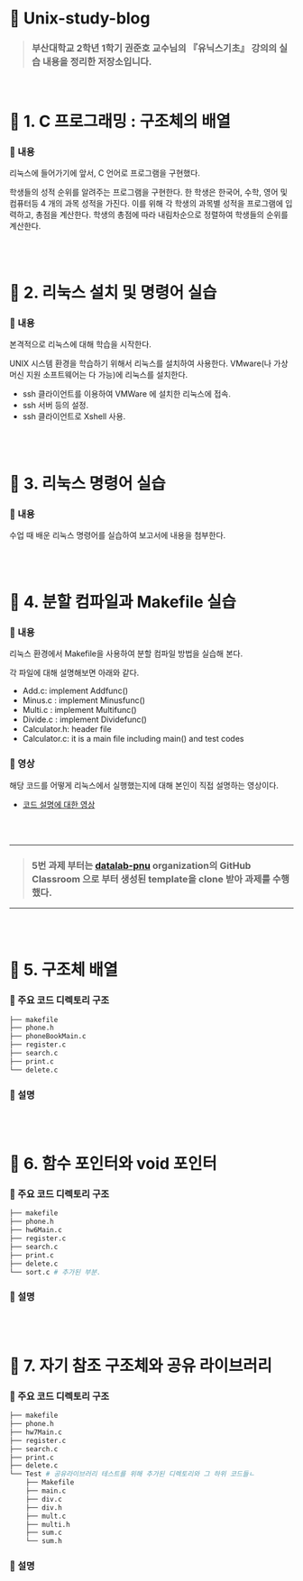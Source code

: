 # 🦄 Unix-study-blog
> ### 부산대학교 2학년 1학기 권준호 교수님의 『유닉스기초』 강의의 실습 내용을 정리한 저장소입니다.

<br>


# 📁 1. C 프로그래밍 : 구조체의 배열
### 📌 내용
리눅스에 들어가기에 앞서, C 언어로 프로그램을 구현했다. 

학생들의 성적 순위를 알려주는 프로그램을 구현한다. 한 학생은 한국어, 수학, 영어 및 컴퓨터등 4 개의 과목 성적을 가진다. 이를 위해 각 학생의 과목별 성적을 프로그램에 입력하고, 총점을 계산한다. 학생의 총점에 따라 내림차순으로 정렬하여 학생들의 순위를 계산한다.

<br><br>

# 📁 2. 리눅스 설치 및 명령어 실습
### 📌 내용
본격적으로 리눅스에 대해 학습을 시작한다.

UNIX 시스템 환경을 학습하기 위해서 리눅스를 설치하여 사용한다. 
VMware(나 가상머신 지원 소프트웨어는 다 가능)에 리눅스를 설치한다. 
- ssh 클라이언트를 이용하여 VMWare 에 설치한 리눅스에 접속.
- ssh 서버 등의 설정.
- ssh 클라이언트로 Xshell 사용.

<br><br>


# 📁 3. 리눅스 명령어 실습
### 📌 내용
수업 때 배운 리눅스 명령어를 실습하여 보고서에 내용을 첨부한다.

<br><br>


# 📁 4. 분할 컴파일과 Makefile 실습 
### 📌 내용
리눅스 환경에서 Makefile을 사용하여 분할 컴파일 방법을 실습해 본다.

각 파일에 대해 설명해보면 아래와 같다.
- Add.c: implement Addfunc()
- Minus.c : implement Minusfunc()
- Multi.c : implement Multifunc()
- Divide.c : implement Dividefunc()
- Calculator.h: header file
- Calculator.c: it is a main file including main() and test codes

### 🎥 영상
해당 코드를 어떻게 리눅스에서 실행했는지에 대해 본인이 직접 설명하는 영상이다.
* [코드 설명에 대한 영상](https://photos.app.goo.gl/2eLAFPniiHoaTaJb8)

<br><br>


----
> ### 5번 과제 부터는 [datalab-pnu](https://github.com/datalab-pnu) organization의 GitHub Classroom 으로 부터 생성된 template을 clone 받아 과제를 수행했다. 
----

<br><br>


# 📁 5. 구조체 배열
### 📌 주요 코드 디렉토리 구조 

```bash
├── makefile
├── phone.h
├── phoneBookMain.c
├── register.c
├── search.c
├── print.c
└── delete.c
``` 
### 📌 설명


<br><br>

# 📁 6. 함수 포인터와 void 포인터
### 📌 주요 코드 디렉토리 구조 

```bash
├── makefile
├── phone.h
├── hw6Main.c
├── register.c
├── search.c
├── print.c
├── delete.c
└── sort.c # 추가된 부분.
``` 
### 📌 설명

<br><br>

# 📁 7. 자기 참조 구조체와 공유 라이브러리
### 📌 주요 코드 디렉토리 구조 

```bash
├── makefile
├── phone.h
├── hw7Main.c
├── register.c
├── search.c
├── print.c
├── delete.c
└── Test # 공유라이브러리 테스트를 위해 추가된 디렉토리와 그 하위 코드들ㄴ
    ├── Makefile
    ├── main.c
    ├── div.c
    ├── div.h
    ├── mult.c
    ├── multi.h
    ├── sum.c
    └── sum.h 
``` 

### 📌 설명

